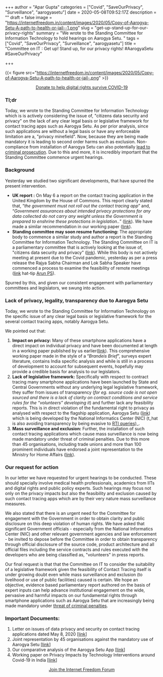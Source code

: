 +++
author = "Apar Gupta"
categories = ["Covid", "SaveOurPrivacy", "Surveillance", "aarogyasetu"]
date = 2020-05-08T09:52:17Z
description = ""
draft = false
image = "https://internetfreedom.in/content/images/2020/05/Copy-of-Aarogya-Setu-A-path-to-health-or-jail--1.png"
slug = "get-up-stand-up-for-our-privacy-rights"
summary = "We wrote to the Standing Committee for Information Technology to hold hearings on Aarogya Setu. "
tags = ["Covid", "SaveOurPrivacy", "Surveillance", "aarogyasetu"]
title = "Committee on IT : Get up! Stand up, for our privacy rights! #AarogyaSetu #SaveOurPrivacy"

+++




{{< figure src="https://internetfreedom.in/content/images/2020/05/Copy-of-Aarogya-Setu-A-path-to-health-or-jail-.png" >}}

<div style="text-align:center;">
    <a href="https://internetfreedom.in/covid-19-fundraiser/" class="button">Donate to help digital rights survive COVID-19</a>
</div>

### Tl;dr

Today, we wrote to the Standing Committee for Information Technology which is is actively considering the issue of, "citizens data security and privacy" on the lack of any clear legal basis or legislative framework for contact tracing apps such as Aarogya Setu. As per prior analysis, since such applications are without a legal basis or have any enforceable limitation are a, "privacy minefield". Now, because they are being made mandatory it is leading to second order harms such as exclusion. Non-compliance from installation of Aarogya Setu can also potentially [lead to criminal prosecution](https://internetfreedom.in/we-contest-the-noida-authorities-direction-that-may-make-aarogya-setu-a-path-to-jail/). Due to this and more, it is incredibly important that the Standing Committee commence urgent hearings.

### Background

Yesterday we studied two significant developments, that have spurred the present intervention.

* **UK report :** On May 6 a report on the contact tracing application in the United Kingdom by the House of Commons. This report clearly stated that, “_the government must not roll out the contact tracing app_” and, “_Government assurances about intended privacy protections for any data collected do not carry any weight unless the Government is prepared to enshrine these protections in legislation.._” ([link](https://publications.parliament.uk/pa/jt5801/jtselect/jtrights/343/343.pdf)). We have made a similar recommendation in our working paper ([link](https://internetfreedom.in/a-comprehensive-look-at-covid-surveillance-and-privacy-in-india/)).
* **Standing committee may soon resume functioning:** The appropriate body to commence a similar study and author a report  is the Standing Committee for Information Technology. The Standing Committee on IT is a parliamentary committee that is actively looking at the issue of, "citizens data security and privacy" ([link](http://164.100.47.194/Loksabha/Committee/CommitteeInformation.aspx?comm_code=18&tab=1)). While this body is not actively meeting at present due to the Covid pandemic, yesterday as per a press release the Rajya Sabha Chairman and Lok Sabha Speaker have commenced a process to examine the feasibility of remote meetings ([link](https://inbministry.blogspot.com/2020/05/rs-chairman-and-ls-speaker-discuss.html) hat-tip [Arun PS](https://twitter.com/policychettan/status/1258414472508538881)).

Spurred by this, and given our consistent engagement with parliamentary committees and legislators, we swung into action.

### Lack of privacy, legality, transparency due to Aarogya Setu

Today, we wrote to the Standing Committee for Information Technology on the specific issue of any clear legal basis or legislative framework for the several contact tracing apps, notably Aarogya Setu.

We pointed out that:

1. **Impact on privacy:** Many of these smartphone applications have a direct impact on individual privacy and have been documented at length in a working paper published by us earlier([link](https://internetfreedom.in/a-comprehensive-look-at-covid-surveillance-and-privacy-in-india/)). This comprehensive working paper made in the style of a “_Brandeis Brief_”, surveys expert literature, contains India specific analysis and while is still in a process of development to account for subsequent events, hopefully may provide a credible basis for analysis to our legislators.
2. **Lack of legislative framework:** Specifically with respect to contract tracing many smartphone applications have been launched by State and Central Governments without any underlying legal legislative framework, they suffer from issues of transparency (_for eg. source code is not open sourced and there is a lack of clarity on contract conditions and service rules for the “volunteers” developing it_) and further lack any feasibility reports. This is in direct violation of the fundamental right to privacy as analysed with respect to the flagship application, Aarogya Setu ([link](https://internetfreedom.in/is-aarogya-setu-privacy-first-nope-but-it-could-be-if-the-government-wanted/)) which is being developed by the National Informatics Center (NIC) (t_hat is also avoiding transparency by being evasive to [RTI queries](https://twitter.com/internetfreedom/status/1258393390758031363))_.
3. **Mass surveillance and exclusion:** Further, the installation of such contact tracing applications which cause mass surveillance is now being made mandatory under threat of criminal penalties. Due to this more than 45 organisations, including trade unions and more than 100 prominent individuals have endorsed a joint representation to the Ministry for Home Affairs ([link](https://internetfreedom.in/45-organizations-and-105-prominent-individuals-push-back-against-the-coercion-of-aarogya-setu/)).

### Our request for action

In our letter we have requested for urgent hearings to be conducted. These should specially involve medical health professionals, academics from IITs and digital rights and public policy experts. Such hearings may focus not only on the privacy impacts but also the feasibility and exclusion caused by such contact tracing apps which are by their very nature mass surveillance measures.

We also stated that there is an urgent need for the Committee for engagement with the Government in order to obtain clarity and public disclosure on this deep violation of human rights. We have asked that significant Government officials - especially from the National Informatics Center (NIC) and other relevant government agencies and law enforcement - be invited to depose before the Committee in order to obtain transparency through official disclosure of the source code, product architecture and all official files including the service contracts and rules executed with the developers who are being classified as, "volunteers" in press reports.

Our final request is that that the Committee on IT to consider the suitability of a legislative framework given the feasibility of Contact Tracing itself is under growing doubt even while mass surveillance and exclusion (to livelihood or use of public facilities) caused is certain. We hope an objective, evidence based parliamentary report authored on the basis of expert inputs can help advance institutional engagement on the wide, pervasive and harmful impacts on our fundamental rights through smartphone applications such as Aarogya Setu that are increasingly being made mandatory under [threat of criminal penalties](https://internetfreedom.in/we-contest-the-noida-authorities-direction-that-may-make-aarogya-setu-a-path-to-jail/).

### Important Documents:

1. Letter on issues of data privacy and security on contact tracing applications dated May 8, 2020 [[link](https://drive.google.com/file/d/1sowQ6eVL3th_jeFlD_n7-Q1Zq1CXavJB/view?usp=sharing)]
2. Joint representation by 45 organisations against the mandatory use of Aarogya Setu [[link](https://internetfreedom.in/45-organizations-and-105-prominent-individuals-push-back-against-the-coercion-of-aarogya-setu/)]
3. Our comparative analysis of the Aarogya Setu App [[link](https://internetfreedom.in/is-aarogya-setu-privacy-first-nope-but-it-could-be-if-the-government-wanted/)]
4. Working paper on Privacy Impacts by Technology Interventions around Covid-19 in India [[link](https://internetfreedom.in/a-comprehensive-look-at-covid-surveillance-and-privacy-in-india/)]



<div style="text-align:center;">
    <a href="https://forum.internetfreedom.in/" class="button">Join the Internet Freedom Forum</a>
</div>



